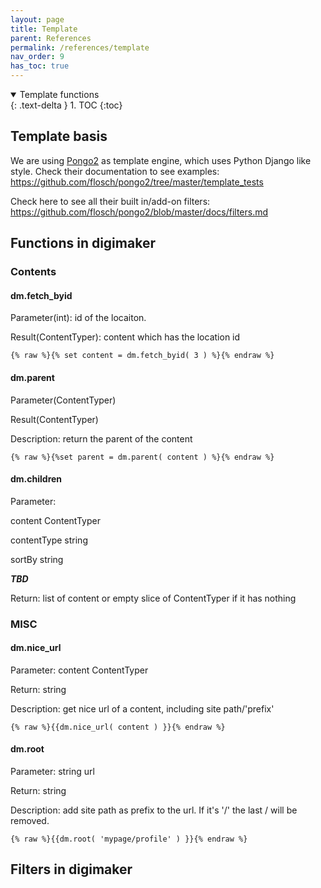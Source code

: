 ```yaml
---
layout: page
title: Template
parent: References
permalink: /references/template
nav_order: 9
has_toc: true
---
```


<details open markdown="block">
  <summary>
    Template functions
  </summary>
  {: .text-delta }
1. TOC
{:toc}
</details>

## Template basis

We are using [Pongo2](https://github.com/flosch/pongo2) as template engine, which uses Python Django like style. Check their documentation to see examples: https://github.com/flosch/pongo2/tree/master/template_tests


Check here to see all their built in/add-on filters: https://github.com/flosch/pongo2/blob/master/docs/filters.md


## Functions in digimaker

### Contents

#### dm.fetch_byid
Parameter(int): id of the locaiton. 

Result(ContentTyper): content which has the location id
```
{% raw %}{% set content = dm.fetch_byid( 3 ) %}{% endraw %}
```


#### dm.parent
Parameter(ContentTyper)

Result(ContentTyper)

Description: return the parent of the content
```
{% raw %}{%set parent = dm.parent( content ) %}{% endraw %}
```

#### dm.children
Parameter: 

content ContentTyper

contentType string

sortBy string

***TBD***

Return: list of content or empty slice of ContentTyper if it has nothing


### MISC

#### dm.nice_url
Parameter: content ContentTyper

Return: string

Description: get nice url of a content, including site path/'prefix'

```
{% raw %}{{dm.nice_url( content ) }}{% endraw %}
```


#### dm.root
Parameter: string url

Return: string

Description: add site path as prefix to the url. If it's '/' the last / will be removed.

```
{% raw %}{{dm.root( 'mypage/profile' ) }}{% endraw %}
```


## Filters in digimaker


